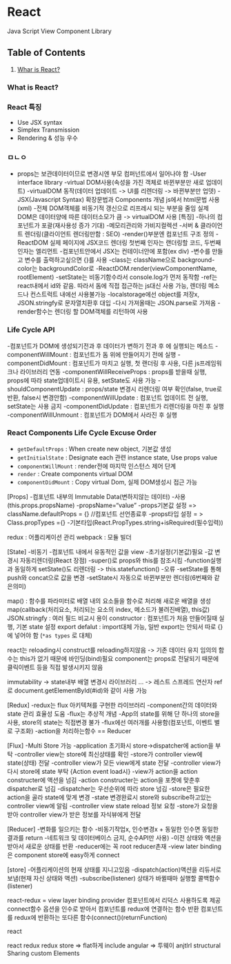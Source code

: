 # React
Java Script View Component Library


## Table of Contents

1. [Whar is React?](#What-is-React?)


### What is React?


### React 특징

- Use JSX syntax
- Simplex Transmission
- Rendering & 성능 우수


### ㅁㄴㅇ
- props는 보관데이터이므로 변경시엔 부모 컴퍼넌트에서 일어나야 함
-User interface library
-virtual DOM사용(속성을 가진 객체로 바뀐부분만 새로 업데이트)
-virtualDOM 동작(데이터 업데이트 -> UI를 리렌더링 -> 바뀐부분만 업뎃)
-JSX(Javascript Syntax) 확장문법과 Components 개념 js에서 html문법 사용(xml)
-전체 DOM객체를 비동기적 갱신으로 리프레시 되는 부분을 줄임
실제 DOM은 데이터양에 따른 데이터소모가 큼 -> virtualDOM 사용
[특징]
-하나의 컴포넌트가 포괄(재사용성 증가 기대)
-메모리관리와 가비지컬렉션
-서버 & 클라이언트 렌더링(클라이언트 렌더링만함 : SEO)
-render()부분엔 컴포넌트 구조 정의
-ReactDOM 실제 페이지에 JSX코드 렌더링
첫번째 인자는 랜더링할 코드, 두번째 인자는 엘리먼트
-컴포넌트안에서 JSX는 컨테이너안에 포함(ex div)
-변수를 만들고 변수를 출력하고싶으면 {}를 사용
-class는 className으로 background-color는 backgroundColor로
-ReactDOM.render(viewComponentName, rootElement)
-setState는 비동기함수라서 console.log가 먼저 동작함
-ref는 react내에서 id와 같음. 따라서 돔에 직접 접근하는 js대신 사용 가능, 렌더링 메소드나 컨스트럭트 내에선 사용불가능
-localstorage에선 object를 저장x, JSON.stringfy로 문자열치환후 대입
-다시 가져올때는 JSON.parse로 가져옴
-render함수는 렌더링 할 DOM객체를 리턴하여 사용



### Life Cycle API
-컴포넌트가 DOM에 생성되기전과 후 데이터가 변하기 전과 후 에 실행되는 메소드
-componentWillMount : 컴포넌트가 돔 위에 만들어지기 전에 실행
-componentDidMount : 컴포넌트가 마치고 실행, 첫 랜더링 후 사용, 다른 js프레임워크나 라이브러리 연동
-componentWillReceiveProps : props를 받을때 실행, props에 따라 state업데이트시 유용, setState도 사용 가능
-shouldComponentUpdate : props/state 변경시 리렌더링 여부 확인(false, true로 반환, false시 변경안함)
-componentWillUpdate : 컴포넌트 업데이트 전 실행, setState는 사용 금지
-componentDidUpdate : 컴포넌트가 리렌더링을 마친 후 실행
-componentWillUnmount : 컴포넌트가 DOM에서 사라진 후 실행


### React Components Life Cycle Excuse Order

- `getDefaultProps` : When create new object, 기본값 생성
- `getInitialState` : Designate each 관련 instance state, Use props value
- `componentWillMount` : render전에 마지막 인스턴스 제어 단계
- `render` : Create components virtual DOM
- `componentDidMount` : Copy virtual Dom, 실제 DOM생성시 접근 가능







[Props]
-컴포넌트 내부의 Immutable Data(변하지않는 데이터)
-사용(this.props.propsName)
-propsName=“value”
-props기본값 설정 => className.defaultProps = {} //컴포넌트 선언종료후
-props타입 설정 = > Class.propTypes ={}
-기본타입(React.PropTypes.string+isRequired(필수입력))

redux : 어플리케이션 관리
webpack : 모듈 빌더

[State]
-비동기
-컴포넌트 내에서 유동적인 값을 view
-초기설정(기본값)필요
-값 변경시 자동리렌더링(React 장점)
-super()로 props와 this를 참조시킴
-function실행과 동일하게 setState()도 리렌더링 -> this.statefunction() -오류
-setState를 통해 push와 concat으로 값을 변경
-setState시 자동으로 바뀐부분만 렌더링(6번째와 같은의미)


map() : 함수를 파라미터로 배열 내의 요소들을 함수로 처리해 새로운 배열을 생성
map(callback(처리요소, 처리되는 요소의 index, 메소드가 불려진배열), this값)
JSON.stringfy : 여러 필드 비교시 용이
constructor : 컴포넌트가 처음 만들어질때 실행, 기본 state 설정
export defalut : import대체 가능, 일반 export는 안되서 따로 {}에 넣어야 함 (`*as types` 로 대체)

react는 reloading시 construct를 reloading하지않음 -> 기존 데이터 유지
임의의 함수는 this가 없기 때문에 바인딩(bind)필요
component는 props로 전달되기 때문에 클릭이벤트 등을 직접 발생시키지 않음

immutability -> state내부 배열 변경시 라이브러리
… -> 레스트 스프레드 연산자
ref로 document.getElementById(#id)와 같이 사용 가능



[Redux]
-redux는 flux 아키텍쳐를 구현한 라이브러리
-component간의 데이터와 state 관리 효율성 도움
-flux는 추상적 개념
-App의 state를 위해 단 하나의 store을 사용, store의 state는 직접변경 불가
-flux에선 여러개를 사용함(컴포넌트, 이벤트 별로 구조화)
-action을 처리하는함수 == Reducer

[Flux]
-Multi Store 가능
-application 초기화시 store->dispatcher에 action을 부탁
-controller view는 store에 최신상태를 확인
-store가 controller view에 state(상태) 전달
-controller view가 모든 view에게 state 전달
-controller view가 다시 store에 state 부탁
{Action event load시}
-view가 action을 action constructer에 액션을 넘김
-action constructer는 action을 포켓에 맞춘후 dispatcher로 넘김
-dispatcher는 우선순위에 따라 store 넘김
-store은 필요한 action을 골라 state에 맞게 변경
-state 변경완료시 store와 subscribe하고있는 controller view에 알림
-controller view state reload 정보 요청
-store가 요청을 받아 controller view가 받은 정보를 자식뷰에게 전달

[Reducer]
-변화를 일으키는 함수
-비동기작업x, 인수변경x + 동일한 인수면 동일한 결과를 return
-네트워크 및 데이터베이스 금지, 순수API만 사용)
-이전 상태와 액션을 받아서 새로운 상태를 반환
-reducer에는 꼭 root reducer촌재
-view later binding은 component store에 easy하게 connect

[store]
-어플리케이션의 현재 상태를 지니고있음
-dispatch(action)액션을 리듀서로 보냄(현재 자신 상태와 액션)
-subscribe(listener) 상태가 바뀔때마 실행할 콜백함수(listener)

react-redux = view layer binding
provider 컴포넌트에서 리덕스 사용하도록 제공
connect함수 옵션을 인수로 받아서 컴포넌트를 redux에 연결하는 함수 반환
컴포넌트를 redux에 반환하는 또다른 함수(connect()(returnFunction)


react

react redux
redux store => flat하게 include
angular => 투웨이 anjtlrl
structural Sharing
custom Elements
